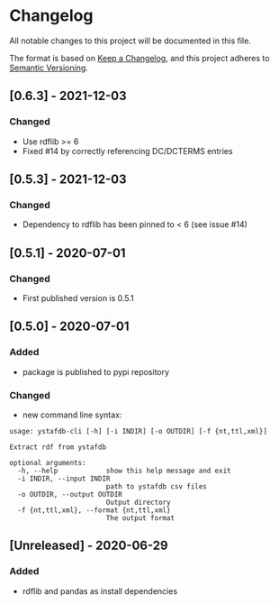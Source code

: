# Changelog
All notable changes to this project will be documented in this file.

The format is based on [Keep a Changelog](https://keepachangelog.com/en/1.0.0/),
and this project adheres to [Semantic Versioning](https://semver.org/spec/v2.0.0.html).

## [0.6.3] - 2021-12-03
### Changed
- Use rdflib >= 6
- Fixed #14 by correctly referencing DC/DCTERMS entries

## [0.5.3] - 2021-12-03
### Changed
- Dependency to rdflib has been pinned to < 6 (see issue #14)

## [0.5.1] - 2020-07-01
### Changed
- First published version is 0.5.1

## [0.5.0] - 2020-07-01
### Added
- package is published to pypi repository
### Changed
- new command line syntax:
```
usage: ystafdb-cli [-h] [-i INDIR] [-o OUTDIR] [-f {nt,ttl,xml}]

Extract rdf from ystafdb

optional arguments:
  -h, --help            show this help message and exit
  -i INDIR, --input INDIR
                        path to ystafdb csv files
  -o OUTDIR, --output OUTDIR
                        Output directory
  -f {nt,ttl,xml}, --format {nt,ttl,xml}
                        The output format

```

## [Unreleased] - 2020-06-29
### Added
- rdflib and pandas as install dependencies

